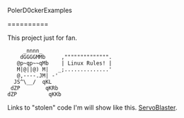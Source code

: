PolerD0ckerExamples

==========

This project just for fan.

         _nnnn_                      
        dGGGGMMb     ,"""""""""""""".
       @p~qp~~qMb    | Linux Rules! |
       M|@||@) M|   _;..............'
       @,----.JM| -'
      JS^\__/  qKL
     dZP        qKRb
    dZP          qKKb
 


Links to "stolen" code I'm will show like this. 
[ServoBlaster](https://github.com/richardghirst/PiBits).
